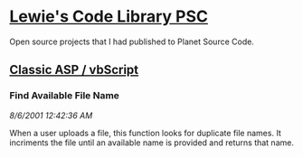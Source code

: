 # [Lewie's Code Library PSC](../../README.md)

Open source projects that I had published to Planet Source Code.

## [Classic ASP / vbScript](../README.md)

### Find Available File Name

*8/6/2001 12:42:36 AM*

When a user uploads a file, this function looks for duplicate file names. It incriments the file until an available name is provided and returns that name.


